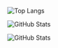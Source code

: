 ![Top Langs](https://github-readme-stats.vercel.app/api/top-langs/?username=nasira1991&layout=compact)

![GitHub Stats](https://github-readme-stats.vercel.app/api?username=NasirA1991&theme=dark&show_icons=true&hide_border=true&count_private=true)

![GitHub Stats](https://github-readme-stats.vercel.app/api?username=NasirA1991&theme=dark&show_icons=true&hide_border=true&count_private=true)

